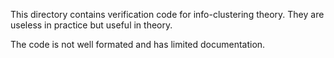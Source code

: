This directory contains verification code for info-clustering theory.
They are useless in practice but useful in theory.

The code is not well formated and has limited documentation.